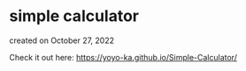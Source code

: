 # simple calculator

created on October 27, 2022

Check it out here:
https://yoyo-ka.github.io/Simple-Calculator/

